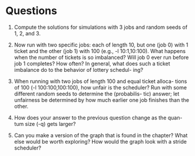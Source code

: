 # Questions

1. Compute the solutions for simulations with 3 jobs and random seeds
of 1, 2, and 3.

2. Now run with two specific jobs: each of length 10, but one (job 0)
with 1 ticket and the other (job 1) with 100 (e.g., -l 10:1,10:100).
What happens when the number of tickets is so imbalanced? Will
job 0 ever run before job 1 completes? How often? In general, what
does such a ticket imbalance do to the behavior of lottery schedul-
ing?

3. When running with two jobs of length 100 and equal ticket alloca-
tions of 100 (-l 100:100,100:100), how unfair is the scheduler?
Run with some different random seeds to determine the (probabilis-
tic) answer; let unfairness be determined by how much earlier one
job finishes than the other.

4. How does your answer to the previous question change as the quan-
tum size (-q) gets larger?

5. Can you make a version of the graph that is found in the chapter?
What else would be worth exploring? How would the graph look
with a stride scheduler?